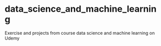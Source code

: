 # data_science_and_machine_learning
Exercise and projects from course data science and machine learning on Udemy
